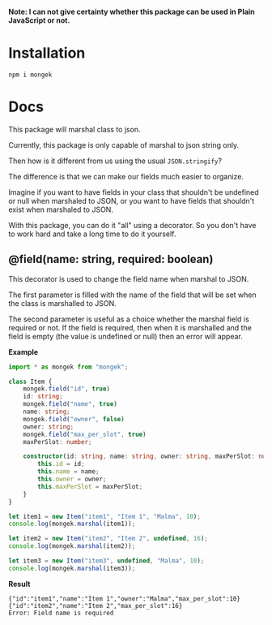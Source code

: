 **Note: I can not give certainty whether this package can be used in Plain JavaScript or not.**

# Installation

```shell
npm i mongek
```

# Docs

This package will marshal class to json.

Currently, this package is only capable of marshal to json string only.

Then how is it different from us using the usual `JSON.stringify`?

The difference is that we can make our fields much easier to organize.

Imagine if you want to have fields in your class that shouldn't be undefined or null when marshaled to JSON, or you want to have fields that shouldn't exist when marshaled to JSON.

With this package, you can do it "all" using a decorator. So you don't have to work hard and take a long time to do it yourself.

## @field(name: string, required: boolean)
This decorator is used to change the field name when marshal to JSON.

The first parameter is filled with the name of the field that will be set when the class is marshalled to JSON.

The second parameter is useful as a choice whether the marshal field is required or not.
If the field is required, then when it is marshalled and the field is empty (the value is undefined or null) then an error will appear.

**Example**
```ts
import * as mongek from "mongek";

class Item {
    mongek.field("id", true)
    id: string;
    mongek.field("name", true)
    name: string;
    mongek.field("owner", false)
    owner: string;
    mongek.field("max_per_slot", true)
    maxPerSlot: number;

    constructor(id: string, name: string, owner: string, maxPerSlot: number) {
        this.id = id;
        this.name = name;
        this.owner = owner;
        this.maxPerSlot = maxPerSlot;
    }
}

let item1 = new Item("item1", "Item 1", "Malma", 10);
console.log(mongek.marshal(item1));

let item2 = new Item("item2", "Item 2", undefined, 16);
console.log(mongek.marshal(item2));

let item3 = new Item("item3", undefined, "Malma", 10);
console.log(mongek.marshal(item3));
```
**Result**
```shell
{"id":"item1","name":"Item 1","owner":"Malma","max_per_slot":10}
{"id":"item2","name":"Item 2","max_per_slot":16}
Error: Field name is required
```